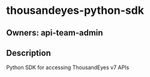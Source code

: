 # thousandeyes-python-sdk

## Owners: api-team-admin

## Description

Python SDK for accessing ThousandEyes v7 APIs